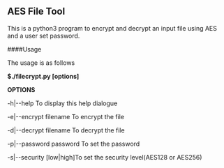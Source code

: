 ## AES File Tool

This is a python3 program to encrypt and decrypt an input file using AES and a user set password.

####Usage

The usage is as follows

**$./filecrypt.py [options]**

**OPTIONS**

-h|--help               To display this help dialogue

-e|--encrypt filename   To encrypt the file

-d|--decrypt filename   To decrypt the file

-p|--password password  To set the password

-s|--security [low|high]To set the security level(AES128 or AES256)
